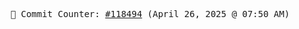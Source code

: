 <p align="center">
    <samp>
        📮 Commit Counter: <a href="https://github.com/Javascript-void0/Javascript-void0/commits/main">#118494</a> (April 26, 2025 @ 07:50 AM)
    </samp>
</p>